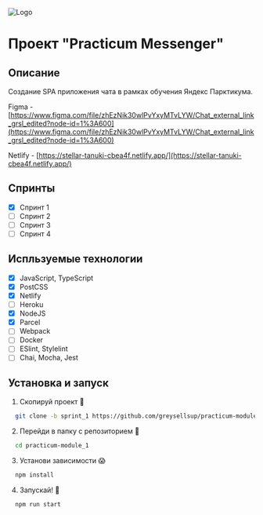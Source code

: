 ![Logo](http://dl3.joxi.net/drive/2022/09/30/0000/2738/10930/30/940ff12203.jpg)
# Проект "Practicum Messenger"

## Описание
Создание SPA приложения чата в рамках обучения Яндекс Парктикума.

Figma - [https://www.figma.com/file/zhEzNik30wlPvYxyMTvLYW/Chat_external_link_grsl_edited?node-id=1%3A600](https://www.figma.com/file/zhEzNik30wlPvYxyMTvLYW/Chat_external_link_grsl_edited?node-id=1%3A600)

Netlify - [https://stellar-tanuki-cbea4f.netlify.app/](https://stellar-tanuki-cbea4f.netlify.app/)

## Спринты
- [x] Спринт 1
- [ ] Спринт 2
- [ ] Спринт 3
- [ ] Спринт 4

## Испльзуемые технологии
- [x] JavaScript, TypeScript 
- [x] PostCSS
- [x] Netlify
- [ ] Heroku
- [x] NodeJS
- [x] Parcel
- [ ] Webpack
- [ ] Docker
- [ ] ESlint, Stylelint
- [ ] Chai, Mocha, Jest

## Установка и запуск
1. Скопируй проект :memo:

```bash
  git clone -b sprint_1 https://github.com/greysellsup/practicum-module_1.git
```

2. Перейди в папку с репозиторием :feet:

```bash
  cd practicum-module_1
```

3. Установи зависимости :scream:

```bash
  npm install
```

4. Запускай! :rocket:

```bash
  npm run start
```
